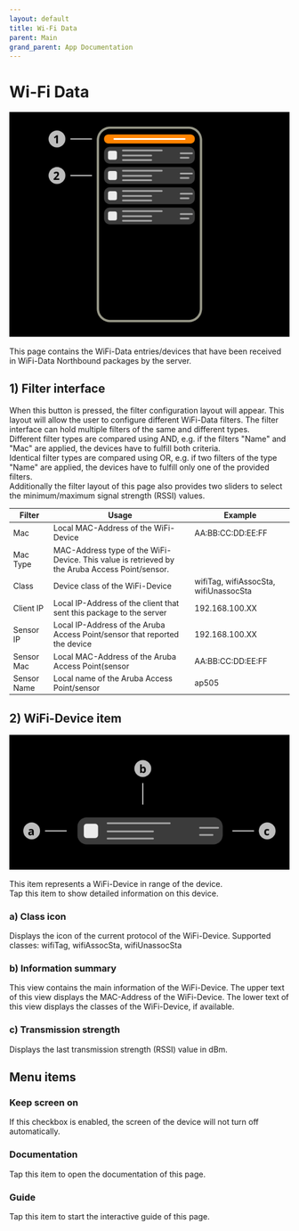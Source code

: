 ```yaml
---
layout: default
title: Wi-Fi Data
parent: Main
grand_parent: App Documentation
---
```


# Wi-Fi Data

![Wi-Fi Data Scheme](../images/app_northbound_data.svg)

This page contains the WiFi-Data entries/devices that have been received in WiFi-Data Northbound packages by the server.

## 1) Filter interface

When this button is pressed, the filter configuration layout will appear. This layout will allow the user to configure different WiFi-Data filters. The filter interface can hold multiple filters of the same and different types.  
Different filter types are compared using AND, e.g. if the filters "Name" and "Mac" are applied, the devices have to fulfill both criteria.  
Identical filter types are compared using OR, e.g. if two filters of the type "Name" are applied, the devices have to fulfill only one of the provided filters.  
Additionally the filter layout of this page also provides two sliders to select the minimum/maximum signal strength (RSSI) values.

|Filter|Usage|Example|
|-|-|-|
|Mac|Local MAC-Address of the WiFi-Device|AA:BB:CC:DD:EE:FF|
|Mac Type|MAC-Address type of the WiFi-Device. This value is retrieved by the Aruba Access Point/sensor.||
|Class|Device class of the WiFi-Device|wifiTag, wifiAssocSta, wifiUnassocSta|
|Client IP|Local IP-Address of the client that sent this package to the server|192.168.100.XX|
|Sensor IP|Local IP-Address of the Aruba Access Point/sensor that reported the device|192.168.100.XX|
|Sensor Mac|Local MAC-Address of the Aruba Access Point(sensor|AA:BB:CC:DD:EE:FF|
|Sensor Name|Local name of the Aruba Access Point/sensor|ap505|

## 2) WiFi-Device item

![WiFi Data Item Scheme](../images/app_ble_device_item.svg)

This item represents a WiFi-Device in range of the device.  
Tap this item to show detailed information on this device.

### a) Class icon

Displays the icon of the current protocol of the WiFi-Device. Supported classes: wifiTag, wifiAssocSta, wifiUnassocSta

### b) Information summary

This view contains the main information of the WiFi-Device. The upper text of this view displays the MAC-Address of the WiFi-Device. The lower text of this view displays the classes of the WiFi-Device, if available.

### c) Transmission strength

Displays the last transmission strength (RSSI) value in dBm.

## Menu items

### Keep screen on

If this checkbox is enabled, the screen of the device will not turn off automatically.

### Documentation

Tap this item to open the documentation of this page.

### Guide

Tap this item to start the interactive guide of this page.